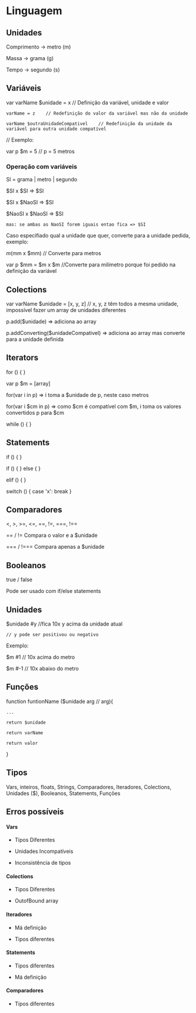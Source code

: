 # Linguagem
## Unidades
Comprimento -> metro (m)

Massa -> grama (g)

Tempo -> segundo (s)


## Variáveis
var varName $unidade = x  // Definição da variável, unidade e valor

    varName = z    // Redefinição do valor da variável mas não da unidade
    
    varName $outraUnidadeCompativel    // Redefinição da unidade da variável para outra unidade compatível
    

// Exemplo:

var p $m = 5    // p = 5 metros

### Operação com variáveis
SI = grama | metro | segundo

$SI x $SI => $SI

$SI x $NaoSI => $SI

$NaoSI x $NaoSI => $SI

    mas: se ambas as NaoSI forem iguais entao fica => $SI

Caso especifiado qual a unidade que quer, converte para a unidade pedida, exemplo:

$m($mm x $mm) // Converte para metros

var p $mm = $m x $m //Converte para milímetro porque foi pedido na definição da variável

## Colections
var varName $unidade = [x, y, z]    // x, y, z têm todos a mesma unidade, impossível fazer um array de unidades diferentes

p.add($unidade) => adiciona ao array

p.addConverting($unidadeCompativel) => adiciona ao array mas converte para a unidade definida


## Iterators
for () { }

var p $m = [array]

for(var i in p) => i toma a $unidade de p, neste caso metros


for(var i $cm in p) => como $cm é compatível com $m, i toma os valores convertidos p para $cm

while () { }

## Statements
if () { }

if () { 
} else { }

elif () { }

switch () {
    case 'x':
        break
}

## Comparadores
<, >, >=, <=, ==, !=, ===, !==

== / !=     Compara o valor e a $unidade

=== / !===  Compara apenas a $unidade

## Booleanos
true / false

Pode ser usado com if/else statements

## Unidades
$unidade #y     //fica 10x y acima da unidade atual

    // y pode ser positivou ou negativo
    
Exemplo:

$m #1   // 10x acima do metro

$m #-1  // 10x abaixo do metro

## Funções
function funtionName ($unidade arg // arg){

    ...
    
    return $unidade
    
    return varName
    
    return valor
    
}

## Tipos
Vars, inteiros, floats, Strings, Comparadores, Iteradores, Colections, Unidades ($), Booleanos, Statements, Funções


## Erros possíveis
#### Vars
- Tipos Diferentes

- Unidades Incompatíveis

- Inconsistência de tipos 

#### Colections
- Tipos Diferentes

- OutofBound array

#### Iteradores
- Má definição

- Tipos diferentes

#### Statements
- Tipos diferentes

- Má definição

#### Comparadores
- Tipos diferentes
